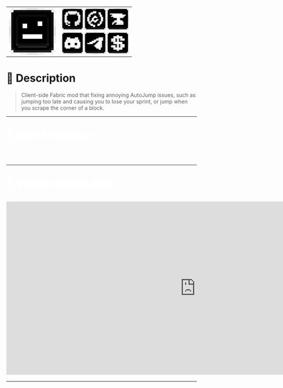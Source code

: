 <table style="width: 100%; border-collapse: collapse;">
  <tr>
    <td style="width: 124px; vertical-align: top; text-align: center;">
      <div style="display: flex; justify-content: center; align-items: center;">
        <img src="https://raw.githubusercontent.com/ZipeStudio/Vault/refs/heads/main/design/mods/main/zipestudio.png" title="It's me">
      </div>
    </td>
    <td style="vertical-align: top;">
      <div style="display: flex; flex-direction: column;">
        <div style="display: flex;">
          <a href="https://github.com/ZipeStudio/AutoJumpFix">
            <img src="https://raw.githubusercontent.com/ZipeStudio/Vault/refs/heads/main/design/mods/main/github.png" title="Github page">
          </a>
          <a href="https://modrinth.com/mod/autojumpfix">
            <img src="https://raw.githubusercontent.com/ZipeStudio/Vault/refs/heads/main/design/mods/main/modrinth.png" title="Modrinth page">
          </a>
          <a href="https://www.curseforge.com/minecraft/mc-mods/autojumpfix">
            <img src="https://raw.githubusercontent.com/ZipeStudio/Vault/refs/heads/main/design/mods/main/curseforge.png" title="CurseForge page">
          </a>
        </div>
        <div style="display: flex;">
          <a href="https://discord.com/invite/XmGF7rkkuY">
            <img src="https://raw.githubusercontent.com/ZipeStudio/Vault/refs/heads/main/design/mods/main/discord.png" title="Discord account">
          </a>
          <a href="https://t.me/zipeleaf">
            <img src="https://raw.githubusercontent.com/ZipeStudio/Vault/refs/heads/main/design/mods/main/telegram.png" title="Telegram channel">
          </a>
          <a href="https://ko-fi.com/zipestudio/tip">
            <img src="https://raw.githubusercontent.com/ZipeStudio/Vault/refs/heads/main/design/mods/main/support.png" title="Support me (thx)">
          </a>
        </div>
      </div>
    </td>
  </tr>
</table>

# 💬 Description

> Client-side Fabric mod that fixing annoying AutoJump issues, such as jumping too late and causing you to lose your sprint, or jump when you scrape the corner of a block.

---

<p style="font-size:30px;font-weight:900;color:#fff">💾 Gif showcase</p>
<div align="center">
<img src="https://raw.githubusercontent.com/ZipeStudio/AutoJumpFix/refs/heads/master/img/showcase.gif" width="1000px" alt=""/>
</div>

---

<p style="font-size:30px;font-weight:900;color:#fff">🎥 Video showcase</p>
<span><span><span>
<iframe width="1000" height="458" src="https://www.youtube-nocookie.com/embed/1iQOWvfj82A" frameborder="0" allowfullscreen="allowfullscreen"></iframe>
</span></span></span>

---
